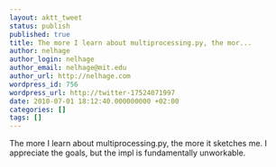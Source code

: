 ```yaml
---
layout: aktt_tweet
status: publish
published: true
title: The more I learn about multiprocessing.py, the mor...
author: nelhage
author_login: nelhage
author_email: nelhage@mit.edu
author_url: http://nelhage.com
wordpress_id: 756
wordpress_url: http://twitter-17524071997
date: 2010-07-01 18:12:40.000000000 +02:00
categories: []
tags: []
---
```

The more I learn about multiprocessing.py, the more it sketches me. I appreciate the goals, but the impl is fundamentally unworkable.

